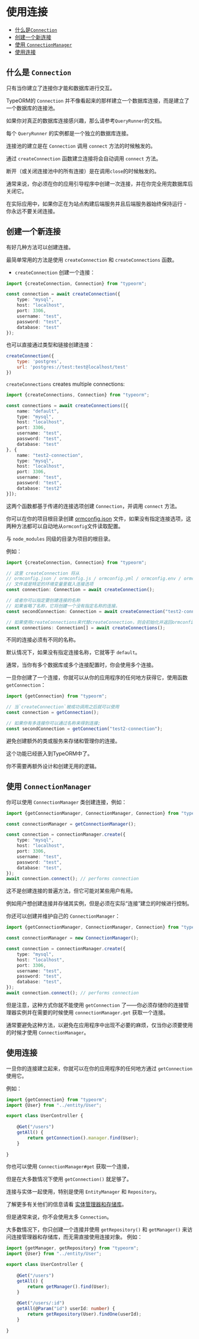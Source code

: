 # 使用连接

* [什么是`Connection`](#what-is-connection)
* [创建一个新连接](#creating-a-new-connection)
* [使用 `ConnectionManager`](#using-connectionmanager)
* [使用连接](#working-with-connection-1)

## 什么是 `Connection`

只有当你建立了连接你才能和数据库进行交互。

TypeORM的 `Connection` 并不像看起来的那样建立一个数据库连接，而是建立了一个数据库的连接池。

如果你对真正的数据库连接感兴趣，那么请参考`QueryRunner`的文档。

每个 `QueryRunner` 的实例都是一个独立的数据库连接。

连接池的建立是在 `Connection` 调用 `connect` 方法的时候触发的。

通过 `createConnection` 函数建立连接将会自动调用 `connect` 方法。

断开（或关闭连接池中的所有连接）是在调用`close`的时候触发的。

通常来说，你必须在你的应用引导程序中创建一次连接，并在你完全用完数据库后关闭它。

在实际应用中，如果你正在为站点构建后端服务并且后端服务器始终保持运行 - 你永远不要关闭连接。

## 创建一个新连接

有好几种方法可以创建连接。

最简单常用的方法是使用 `createConnection` 和 `createConnections` 函数。

* `createConnection` 创建一个连接：

```typescript
import {createConnection, Connection} from "typeorm";

const connection = await createConnection({
    type: "mysql",
    host: "localhost",
    port: 3306,
    username: "test",
    password: "test",
    database: "test"
});
```
也可以直接通过类型和链接创建连接：
```js
createConnection({
    type: 'postgres',
    url: 'postgres://test:test@localhost/test'
})
```

`createConnections` creates multiple connections:

```typescript
import {createConnections, Connection} from "typeorm";

const connections = await createConnections([{
    name: "default",
    type: "mysql",
    host: "localhost",
    port: 3306,
    username: "test",
    password: "test",
    database: "test"
}, {
    name: "test2-connection",
    type: "mysql",
    host: "localhost",
    port: 3306,
    username: "test",
    password: "test",
    database: "test2"
}]);
```

这两个函数都基于传递的连接选项创建 `Connection`，并调用 `connect` 方法。

你可以在你的项目根目录创建 [ormconfig.json](./using-ormconfig.md) 文件，如果没有指定连接选项，这两种方法都可以自动地从`ormconfig`文件读取配置。

与 `node_modules` 同级的目录为项目的根目录。

例如：

```typescript
import {createConnection, Connection} from "typeorm";

// 这里 createConnection 将从
// ormconfig.json / ormconfig.js / ormconfig.yml / ormconfig.env / ormconfig.xml
// 文件或是特定的环境变量里载入连接选项
const connection: Connection = await createConnection();

// 或者你可以指定要创建连接的名称
// 如果省略了名称，它将创建一个没有指定名称的连接。
const secondConnection: Connection = await createConnection("test2-connection");

// 如果使用createConnections来代替createConnection，则会初始化并返回ormconfig文件中定义的所有连接
const connections: Connection[] = await createConnections();
```

不同的连接必须有不同的名称。

默认情况下，如果没有指定连接名称，它就等于 `default`。

通常，当你有多个数据库或多个连接配置时，你会使用多个连接。

一旦你创建了一个连接，你就可以从你的应用程序的任何地方获得它，使用函数 `getConnection`：

```typescript
import {getConnection} from "typeorm";

// 当`createConnection`被成功调用之后就可以使用
const connection = getConnection();

// 如果你有多连接你可以通过名称来得到连接;
const secondConnection = getConnection("test2-connection");
```

避免创建额外的类或服务来存储和管理你的连接。

这个功能已经嵌入到TypeORM中了。

你不需要再额外设计和创建无用的逻辑。

## 使用 `ConnectionManager`

你可以使用 `ConnectionManager` 类创建连接，例如：

```typescript
import {getConnectionManager, ConnectionManager, Connection} from "typeorm";

const connectionManager = getConnectionManager();

const connection = connectionManager.create({
    type: "mysql",
    host: "localhost",
    port: 3306,
    username: "test",
    password: "test",
    database: "test",
});
await connection.connect(); // performs connection
```

这不是创建连接的普遍方法，但它可能对某些用户有用。

例如用户想创建连接并存储其实例，但是必须在实际“连接”建立的时候进行控制。

你还可以创建并维护自己的 `ConnectionManager`：

```typescript
import {getConnectionManager, ConnectionManager, Connection} from "typeorm";

const connectionManager = new ConnectionManager();

const connection = connectionManager.create({
    type: "mysql",
    host: "localhost",
    port: 3306,
    username: "test",
    password: "test",
    database: "test",
});
await connection.connect(); // performs connection
```

但是注意，这种方式你就不能使用 `getConnection` 了——你必须存储你的连接管理器实例并在需要的时候使用 `connectionManager.get` 获取一个连接。

通常要避免这种方法，以避免在应用程序中出现不必要的麻烦，仅当你必须要使用的时候才使用 `ConnectionManager`。

## 使用连接

一旦你的连接建立起来，你就可以在你的应用程序的任何地方通过 `getConnection` 使用它。

例如：

```typescript
import {getConnection} from "typeorm";
import {User} from "../entity/User";

export class UserController {
    
    @Get("/users")
    getAll() {
        return getConnection().manager.find(User);
    }
    
}
```

你也可以使用 `ConnectionManager#get` 获取一个连接，

但是在大多数情况下使用 `getConnection()` 就足够了。

连接与实体一起使用，特别是使用 `EntityManager` 和 `Repository`。

了解更多有关他们的信息请看 [实体管理器和存储库](working-with-entity-manager.md)。

但是通常来说，你不会使用太多 `Connection`。

大多数情况下，你只创建一个连接并使用 `getRepository()` 和 `getManager()`  来访问连接管理器和存储库，而无需直接使用连接对象。
例如：

```typescript
import {getManager, getRepository} from "typeorm";
import {User} from "../entity/User";

export class UserController {
    
    @Get("/users")
    getAll() {
        return getManager().find(User);
    }
    
    @Get("/users/:id")
    getAll(@Param("id") userId: number) {
        return getRepository(User).findOne(userId);
    }
    
}
```
